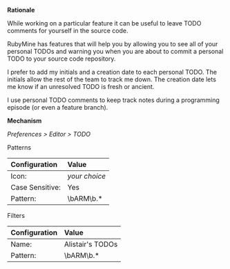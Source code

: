**Rationale**

While working on a particular feature it can be useful to leave TODO comments for yourself in the source code.

RubyMine has features that will help you by allowing you to see all of your personal TODOs and warning you when you are about to commit a personal TODO to your source code repository.

I prefer to add my initials and a creation date to each personal TODO. The initials allow the rest of the team to track me down. The creation date lets me know if an unresolved TODO is fresh or ancient.

I use personal TODO comments to keep track notes during a programming episode (or even a feature branch).

**Mechanism**

_Preferences > Editor > TODO_

Patterns

| Configuration   | Value            |
| :-------------- | :--------------- |
| Icon:           | _your choice_    |
| Case Sensitive: | Yes              | 
| Pattern:        | \bARM\b.*        |

Filters

| Configuration   | Value            |
| :-------------- | :--------------- |
| Name:           | Alistair's TODOs |  
| Pattern:        | \bARM\b.*        |
